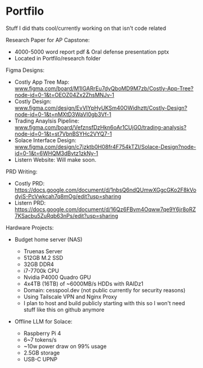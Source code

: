 # Portfilo
Stuff I did thats cool/currently working on that isn't code related

Research Paper for AP Capstone:
- 4000-5000 word report pdf & Oral defense presentation pptx
- Located in Portfilo/research folder

Figma Designs:
- Costly App Tree Map: www.figma.com/board/M1IGARrEu7dyQboMD9M7zb/Costly-App-Tree?node-id=0-1&t=OEOZ04Zx2ZhsMNJv-1
- Costly Design: www.figma.com/design/EvVIYpHyUKSm40OWidhztt/Costly-Design?node-id=0-1&t=nMXtD3WaVI0gb3Vf-1
- Trading Anaylsis Pipeline: www.figma.com/board/VefznsfDzHkn6oAr1CUjGO/trading-analysis?node-id=0-1&t=st7VbnBSYHc2VYQ7-1
- Solace Interface Design: www.figma.com/design/c7jzktb0H08fr4F754kTZI/Solace-Design?node-id=0-1&t=6WHQM3dBvtz1zkNy-1
- Listern Website: Will make soon.

PRD Writing:
- Costly PRD: https://docs.google.com/document/d/1nbsQ6ndQUmwXGgcGKo2F8kVodyiS-PcVwkcah7q8mOg/edit?usp=sharing
- Listern PRD: https://docs.google.com/document/d/16Qz6FBvm4Oqww7qe9Y6jr8oRZ7KSacbu5ZuRqb63nPs/edit?usp=sharing

Hardware Projects:
- Budget home server (NAS)
  -  Truenas Server
  -  512GB M.2 SSD
  -  32GB DDR4
  -  i7-7700k CPU
  -  Nvidia P4000 Quadro GPU
  -  4x4TB (16TB) of ~6000MB/s HDDs with RAIDz1
  -  Domain: cesspool.dev (not public currently for security reasons)
  -  Using Tailscale VPN and Nginx Proxy
  -  I plan to host and build publicly starting with this so I won't need stuff like this on github anymore
 
- Offline LLM for Solace:
  - Raspberry Pi 4
  - 6~7 tokens/s
  - ~10w power draw on 99% usage
  - 2.5GB storage
  - USB-C UPNP

